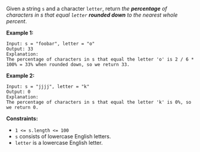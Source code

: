 Given a string `s` and a character `letter`, return _the **percentage** of characters in s that equal `letter` **rounded down** to the nearest whole percent_.

**Example 1:**

```
Input: s = "foobar", letter = "o"
Output: 33
Explanation:
The percentage of characters in s that equal the letter 'o' is 2 / 6 * 100% = 33% when rounded down, so we return 33.
```

**Example 2:**

```
Input: s = "jjjj", letter = "k"
Output: 0
Explanation:
The percentage of characters in s that equal the letter 'k' is 0%, so we return 0.
```

**Constraints:**

- `1 <= s.length <= 100`
- `s` consists of lowercase English letters.
- `letter` is a lowercase English letter.
